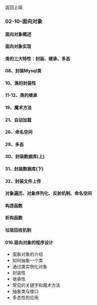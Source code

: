 返回上级
### 02-10-面向对象

#### 面向对象概述

#### 面向对象实现

#### 类的三大特性：封装、继承、多态

#### 08、封装Mysql类

#### 10、类的封装性

#### 11-12、类的继承

#### 19、魔术方法

#### 21、自动加载

#### 26、命名空间
#### 29、多态
#### 30、封装数据库(上)
#### 31、封装数据库(下)
#### 32、封装文件上传

#### 对象遍历、对象序列化、反射机制、命名空间

#### 构造函数

#### 析构函数

#### 垃圾回收机制


#### 016.面向对象的程序设计
- 面象对象的介绍
- 如何抽象一个类
- 通过类实例化对象
- 封装性
- 继承性
- 常见的关键字和魔术方法
- 抽象类与接口
- 多态性的应用